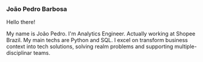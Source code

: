 ### João Pedro Barbosa 

Hello there!

My name is João Pedro. I'm Analytics Engineer. Actually working at Shopee Brazil. My main techs are Python and SQL. 
I excel on transform business context into tech solutions, solving realm problems and supporting multiple-disciplinar teams.

<!--
**joaopedrobrb/joaopedrobrb** is a ✨ _special_ ✨ repository because its `README.md` (this file) appears on your GitHub profile.

Here are some ideas to get you started:

- 🔭 I’m currently working on ...
- 🌱 I’m currently learning ...
- 👯 I’m looking to collaborate on ...
- 🤔 I’m looking for help with ...
- 💬 Ask me about ...
- 📫 How to reach me: ...
- 😄 Pronouns: ...
- ⚡ Fun fact: ...
-->
